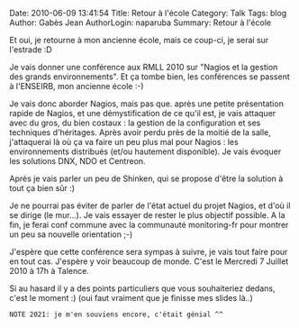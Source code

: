 Date: 2010-06-09 13:41:54
Title: Retour à l'école
Category: Talk
Tags: blog
Author: Gabès Jean
AuthorLogin: naparuba
Summary: Retour à l'école


<!-- relu -->

Et oui, je retourne à mon ancienne école, mais ce coup-ci, je serai sur l'estrade  :D

Je vais donner une conférence aux RMLL 2010 sur "Nagios et la gestion des grands environnements". Et ça tombe bien, les conférences se passent à l'ENSEIRB, mon ancienne école  :-)

Je vais donc aborder Nagios, mais pas que. après une petite présentation rapide de Nagios, et une démystification de ce qu'il est, je vais attaquer avec du gros, du bien costaux : la gestion de la configuration et ses techniques d'héritages.  Après  avoir  perdu  près de la moitié de la salle, j'attaquerai là où ça va faire un peu plus mal pour Nagios : les environnements distribués (et/ou hautement disponible). Je vais évoquer les solutions DNX, NDO et Centreon.

Après je vais parler un peu de Shinken, qui se propose d'être la solution à tout ça bien sûr :)

Je ne pourrai pas éviter de parler de l'état actuel du projet Nagios, et d'où il se dirige (le mur...). Je vais essayer de rester le plus objectif possible. A la fin, je ferai conf commune avec la communauté monitoring-fr pour montrer un peu sa nouvelle orientation  ;-)

J'espère que cette conférence sera sympas à suivre, je vais tout faire pour en tout cas. J'espère y voir beaucoup de monde. C'est le Mercredi 7 Juillet 2010 à 17h à Talence.

Si au hasard il y a des points particuliers que vous souhaiteriez dedans, c'est le moment :) (oui faut vraiment que je finisse mes slides là..)


    NOTE 2021: je m'en souviens encore, c'était génial ^^
